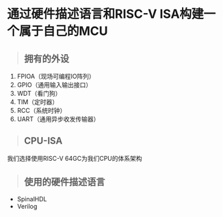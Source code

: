 # 通过硬件描述语言和RISC-V ISA构建一个属于自己的MCU

> ## 拥有的外设
1. FPIOA（现场可编程IO阵列）
2. GPIO（通用输入输出接口）
3. WDT（看门狗）
4. TIM（定时器）
5. RCC（系统时钟）
6. UART（通用异步收发传输器）

> ## CPU-ISA
我们选择使用RISC-V 64GC为我们CPU的体系架构

> ## 使用的硬件描述语言
- SpinalHDL
- Verilog


